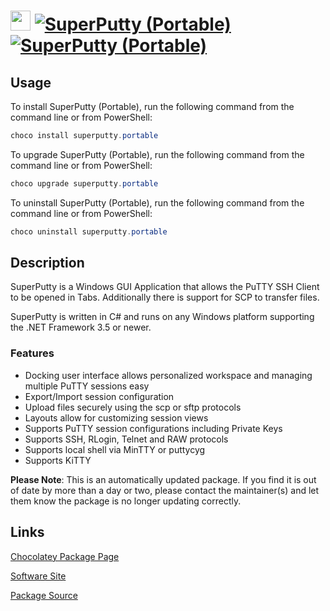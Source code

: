 ﻿# <img src="https://cdn.jsdelivr.net/gh/mkevenaar/chocolatey-packages@218fd53341b8400391b0efdb75f313d01cdcf984/icons/superputty.png" width="32" height="32"/> [![SuperPutty (Portable)](https://img.shields.io/chocolatey/v/superputty.portable.svg?label=SuperPutty+(Portable))](https://chocolatey.org/packages/superputty.portable) [![SuperPutty (Portable)](https://img.shields.io/chocolatey/dt/superputty.portable.svg)](https://chocolatey.org/packages/superputty.portable)

## Usage
To install SuperPutty (Portable), run the following command from the command line or from PowerShell:
```powershell
choco install superputty.portable
```

To upgrade SuperPutty (Portable), run the following command from the command line or from PowerShell:
```powershell
choco upgrade superputty.portable
```

To uninstall SuperPutty (Portable), run the following command from the command line or from PowerShell:
```powershell
choco uninstall superputty.portable
```

## Description
SuperPutty is a Windows GUI Application that allows the PuTTY SSH Client to be opened in Tabs. Additionally there is support for SCP to transfer files.

SuperPutty is written in C# and runs on any Windows platform supporting the .NET Framework 3.5 or newer.

### Features
* Docking user interface allows personalized workspace and managing multiple PuTTY sessions easy
* Export/Import session configuration
* Upload files securely using the scp or sftp protocols
* Layouts allow for customizing session views
* Supports PuTTY session configurations including Private Keys
* Supports SSH, RLogin, Telnet and RAW protocols
* Supports local shell via MinTTY or puttycyg
* Supports KiTTY

**Please Note**: This is an automatically updated package. If you find it is
out of date by more than a day or two, please contact the maintainer(s) and
let them know the package is no longer updating correctly.


## Links
[Chocolatey Package Page](https://chocolatey.org/packages/superputty.portable)

[Software Site](https://www.facebook.com/superputty)

[Package Source](https://github.com/mkevenaar/chocolatey-packages/tree/master/automatic/superputty.portable)

